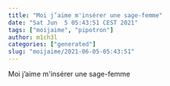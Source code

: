 ```yaml
---
title: "Moi j’aime m'insérer une sage-femme"
date: "Sat Jun  5 05:43:51 CEST 2021"
tags: ["moijaime", "pipotron"]
author: m1ch3l
categories: ["generated"]
slug: "moijaime/2021-06-05-05:43:51"
---
```


Moi j’aime m'insérer une sage-femme
